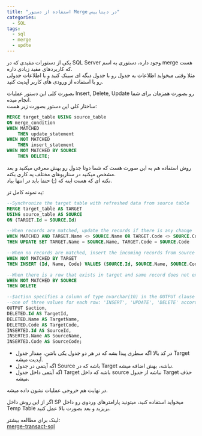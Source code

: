 ```yaml
---
title: "استفاده از دستور Merge در دیتابیس"
categories:
  - SQL
tags:
  - sql
  - merge
  - updte
---
```


یکی از دستورات مفیدی که در SQL Server وجود داره، دستوری به اسم merge هست که کاربردهای مفید زیادی داره.  
مثلا وقتی میخواید اطلاعات یه جدول رو با جدول دیگه ای سینک کنید و یا اطلاعات جدولی رو با استفاده از ورودی های کاربر آپدیت کنید.  

بصورت کلی این دستور عملیات Insert, Delete, Update رو بصورت همزمان برای شما انجام میده.  
ساختار کلی این دستور بصورت زیر هست:  

```sql
MERGE target_table USING source_table
ON merge_condition
WHEN MATCHED
    THEN update_statement
WHEN NOT MATCHED
    THEN insert_statement
WHEN NOT MATCHED BY SOURCE
    THEN DELETE;
```

روش استفاده هم به این صورت هست که شما دوتا جدول رو بهش معرفی میکنید و بعد مشخص میکنید در سناریوهای مختلف یه کاری بکنه.  
نکته ای که هست اینه که (;) حتما باید در انتها بیاد.  

یه نمونه کامل تر:  

```sql
--Synchronize the target table with refreshed data from source table
MERGE target_table AS TARGET
USING source_table AS SOURCE 
ON (TARGET.Id = SOURCE.Id) 

--When records are matched, update the records if there is any change
WHEN MATCHED AND TARGET.Name <> SOURCE.Name OR TARGET.Code <> SOURCE.Code 
THEN UPDATE SET TARGET.Name = SOURCE.Name, TARGET.Code = SOURCE.Code 

--When no records are matched, insert the incoming records from source table to target table
WHEN NOT MATCHED BY TARGET 
THEN INSERT (Id, Name, Code) VALUES (SOURCE.Id, SOURCE.Name, SOURCE.Code)

--When there is a row that exists in target and same record does not exist in source then delete this record target
WHEN NOT MATCHED BY SOURCE 
THEN DELETE 

--$action specifies a column of type nvarchar(10) in the OUTPUT clause that returns 
--one of three values for each row: 'INSERT', 'UPDATE', 'DELETE' according to the action that was performed on that row
OUTPUT $action, 
DELETED.Id AS TargetId, 
DELETED.Name AS TargetName, 
DELETED.Code AS TargetCode, 
INSERTED.Id AS SourceId, 
INSERTED.Name AS SourceName, 
INSERTED.Code AS SourceCode; 
```
-	در کد بالا اگه سطری پیدا بشه که در هر دو جدول یکی باشن، مقدار جدول Target آپدیت میشه.  
-	اگه آیتمی در جدول Source باشه که در Target نباشه، بهش اضافه میشه.  
-	اگه آیتمی داخل جدول Target باشه که داخل source نباشه از جدول Target حذف میشه.  

در نهایت هم خروجی عملیات نشون داده میشه.  

اگر از این روش داخل SP میخواید استفاده کنید، میتونید پارامترهای وردوی رو داخل Temp Table بریزید و بعد بصورت بالا عمل کنید.

لینک برای مطالعه بیشتر:  
[merge-transact-sql](https://docs.microsoft.com/en-us/sql/t-sql/statements/merge-transact-sql?view=sql-server-ver15)
